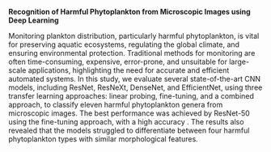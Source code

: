 **Recognition of Harmful Phytoplankton from Microscopic Images using Deep Learning**

Monitoring plankton distribution, particularly harmful phytoplankton, is vital for preserving aquatic ecosystems, regulating the global climate, and ensuring environmental protection. Traditional methods for monitoring are often time-consuming, expensive, error-prone, and unsuitable for large-scale applications, highlighting the need for accurate and efficient automated systems. In this study, we evaluate several state-of-the-art CNN models, including ResNet, ResNeXt, DenseNet, and EfficientNet, using three transfer learning approaches: linear probing, fine-tuning, and a combined approach, to classify eleven harmful phytoplankton genera from microscopic images. The best performance was achieved by ResNet-50 using the fine-tuning approach, with a high accuracy . The results also revealed that the models struggled to differentiate between four harmful phytoplankton types with similar morphological features.
